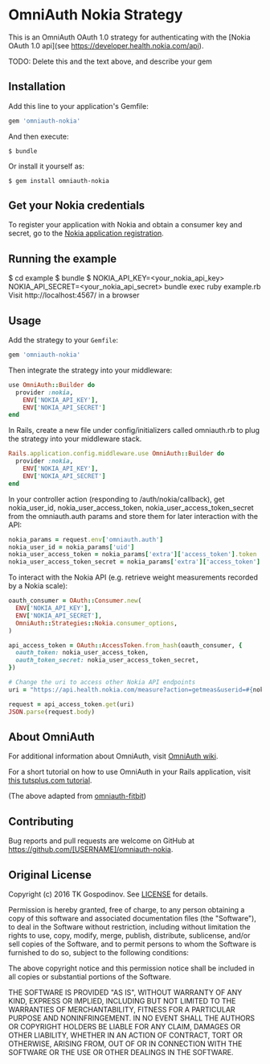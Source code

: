 # OmniAuth Nokia Strategy

This is an OmniAuth OAuth 1.0 strategy for authenticating with the [Nokia OAuth 1.0 api](see https://developer.health.nokia.com/api).

TODO: Delete this and the text above, and describe your gem

## Installation

Add this line to your application's Gemfile:

```ruby
gem 'omniauth-nokia'
```

And then execute:

    $ bundle

Or install it yourself as:

    $ gem install omniauth-nokia


## Get your Nokia credentials

To register your application with Nokia and obtain a consumer key and secret, go to the [Nokia application registration](https://developer.health.nokia.com/partner/add).

## Running the example

$ cd example
$ bundle
$ NOKIA_API_KEY=<your_nokia_api_key> NOKIA_API_SECRET=<your_nokia_api_secret> bundle exec ruby example.rb
Visit http://localhost:4567/ in a browser

## Usage

Add the strategy to your `Gemfile`:

```ruby
gem 'omniauth-nokia'
```

Then integrate the strategy into your middleware:

```ruby
use OmniAuth::Builder do
  provider :nokia,
    ENV['NOKIA_API_KEY'],
    ENV['NOKIA_API_SECRET']
end
```

In Rails, create a new file under config/initializers called omniauth.rb to plug the strategy into your middleware stack.

```ruby
Rails.application.config.middleware.use OmniAuth::Builder do
  provider :nokia,
    ENV['NOKIA_API_KEY'],
    ENV['NOKIA_API_SECRET']
end
```

In your controller action (responding to /auth/nokia/callback), get nokia_user_id, nokia_user_access_token, nokia_user_access_token_secret from the omniauth.auth params and store them for later interaction with the API:

```ruby
nokia_params = request.env['omniauth.auth']
nokia_user_id = nokia_params['uid']
nokia_user_access_token = nokia_params['extra']['access_token'].token
nokia_user_access_token_secret = nokia_params['extra']['access_token'].secret
```

To interact with the Nokia API (e.g. retrieve weight measurements recorded by a Nokia scale):

```ruby
oauth_consumer = OAuth::Consumer.new(
  ENV['NOKIA_API_KEY'],
  ENV['NOKIA_API_SECRET'],
  OmniAuth::Strategies::Nokia.consumer_options,
)

api_access_token = OAuth::AccessToken.from_hash(oauth_consumer, {
  oauth_token: nokia_user_access_token,
  oauth_token_secret: nokia_user_access_token_secret,
})

# Change the uri to access other Nokia API endpoints
uri = "https://api.health.nokia.com/measure?action=getmeas&userid=#{nokia_user_id}"

request = api_access_token.get(uri)
JSON.parse(request.body)
```

## About OmniAuth

For additional information about OmniAuth, visit [OmniAuth wiki](https://github.com/intridea/omniauth/wiki).

For a short tutorial on how to use OmniAuth in your Rails application, visit [this tutsplus.com tutorial](http://net.tutsplus.com/tutorials/ruby/how-to-use-omniauth-to-authenticate-your-users/).

(The above adapted from [omniauth-fitbit](https://github.com/tkgospodinov/omniauth-fitbit))

## Contributing

Bug reports and pull requests are welcome on GitHub at https://github.com/[USERNAME]/omniauth-nokia.

## Original License

Copyright (c) 2016 TK Gospodinov. See [LICENSE](https://github.com/tkgospodinov/omniauth-fitbit/blob/master/LICENSE.md) for details.

Permission is hereby granted, free of charge, to any person obtaining
a copy of this software and associated documentation files (the
"Software"), to deal in the Software without restriction, including
without limitation the rights to use, copy, modify, merge, publish,
distribute, sublicense, and/or sell copies of the Software, and to
permit persons to whom the Software is furnished to do so, subject to
the following conditions:

The above copyright notice and this permission notice shall be
included in all copies or substantial portions of the Software.

THE SOFTWARE IS PROVIDED "AS IS", WITHOUT WARRANTY OF ANY KIND,
EXPRESS OR IMPLIED, INCLUDING BUT NOT LIMITED TO THE WARRANTIES OF
MERCHANTABILITY, FITNESS FOR A PARTICULAR PURPOSE AND
NONINFRINGEMENT. IN NO EVENT SHALL THE AUTHORS OR COPYRIGHT HOLDERS BE
LIABLE FOR ANY CLAIM, DAMAGES OR OTHER LIABILITY, WHETHER IN AN ACTION
OF CONTRACT, TORT OR OTHERWISE, ARISING FROM, OUT OF OR IN CONNECTION
WITH THE SOFTWARE OR THE USE OR OTHER DEALINGS IN THE SOFTWARE.
